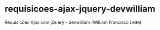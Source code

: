 # requisicoes-ajax-jquery-devwilliam
Requisições Ajax com jQuery - devwilliam (William Francisco Leite)
